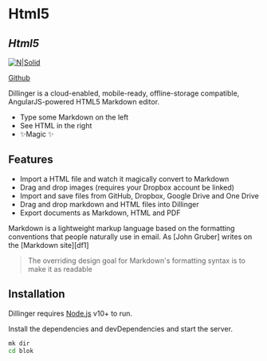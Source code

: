 # Html5
## _Html5_

[![N|Solid](https://download.logo.wine/logo/GitHub/GitHub-Logo.wine.png)](https://github.com/okankoken/html)

[Github](https://github.com/okankoken/html)

Dillinger is a cloud-enabled, mobile-ready, offline-storage compatible,
AngularJS-powered HTML5 Markdown editor.

- Type some Markdown on the left
- See HTML in the right
- ✨Magic ✨

## Features

- Import a HTML file and watch it magically convert to Markdown
- Drag and drop images (requires your Dropbox account be linked)
- Import and save files from GitHub, Dropbox, Google Drive and One Drive
- Drag and drop markdown and HTML files into Dillinger
- Export documents as Markdown, HTML and PDF

Markdown is a lightweight markup language based on the formatting conventions
that people naturally use in email.
As [John Gruber] writes on the [Markdown site][df1]

> The overriding design goal for Markdown's
> formatting syntax is to make it as readable

## Installation

Dillinger requires [Node.js](https://nodejs.org/) v10+ to run.

Install the dependencies and devDependencies and start the server.

```sh
mk dir
cd blok
```
